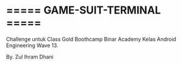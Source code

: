 
# ===== GAME-SUIT-TERMINAL =====


Challenge untuk Class Gold Boothcamp Binar Academy
Kelas Android Engineering Wave 13.


By. Zul Ihram Dhani